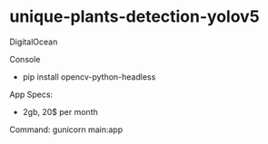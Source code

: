 # unique-plants-detection-yolov5

DigitalOcean

Console
 - pip install opencv-python-headless

App Specs:
 - 2gb, 20$ per month

Command:
 gunicorn main:app

 